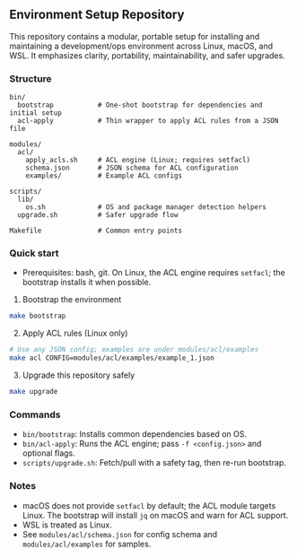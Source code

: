 ## Environment Setup Repository

This repository contains a modular, portable setup for installing and maintaining a development/ops environment across Linux, macOS, and WSL. It emphasizes clarity, portability, maintainability, and safer upgrades.

### Structure

```
bin/
  bootstrap           # One-shot bootstrap for dependencies and initial setup
  acl-apply           # Thin wrapper to apply ACL rules from a JSON file

modules/
  acl/
    apply_acls.sh     # ACL engine (Linux; requires setfacl)
    schema.json       # JSON schema for ACL configuration
    examples/         # Example ACL configs

scripts/
  lib/
    os.sh             # OS and package manager detection helpers
  upgrade.sh          # Safer upgrade flow

Makefile              # Common entry points
```

### Quick start

- Prerequisites: bash, git. On Linux, the ACL engine requires `setfacl`; the bootstrap installs it when possible.

1) Bootstrap the environment

```bash
make bootstrap
```

2) Apply ACL rules (Linux only)

```bash
# Use any JSON config; examples are under modules/acl/examples
make acl CONFIG=modules/acl/examples/example_1.json
```

3) Upgrade this repository safely

```bash
make upgrade
```

### Commands

- `bin/bootstrap`: Installs common dependencies based on OS.
- `bin/acl-apply`: Runs the ACL engine; pass `-f <config.json>` and optional flags.
- `scripts/upgrade.sh`: Fetch/pull with a safety tag, then re-run bootstrap.

### Notes

- macOS does not provide `setfacl` by default; the ACL module targets Linux. The bootstrap will install `jq` on macOS and warn for ACL support.
- WSL is treated as Linux.
- See `modules/acl/schema.json` for config schema and `modules/acl/examples` for samples.

